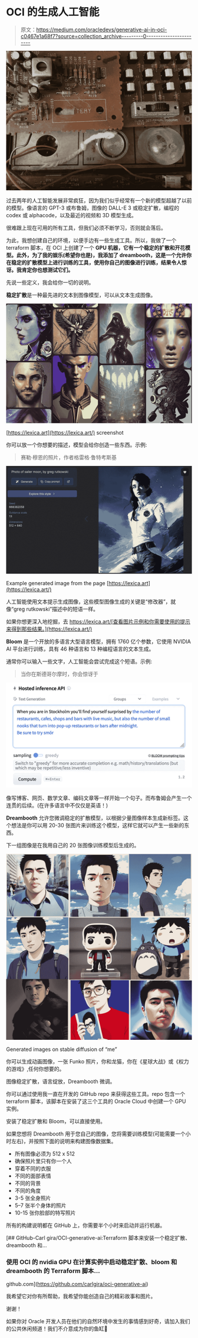# OCI 的生成人工智能

> 原文：<https://medium.com/oracledevs/generative-ai-in-oci-c0467e1a68f7?source=collection_archive---------0----------------------->

![](img/2cb7c915023c4530e57d6636acfa1b78.png)

过去两年的人工智能发展非常疯狂，因为我们似乎经常有一个新的模型超越了以前的模型。像语言的 GPT-3 或布鲁姆，图像的 DALL-E 3 或稳定扩散，编程的 codex 或 alphacode，以及最近的视频和 3D 模型生成。

很难跟上现在可用的所有工具，但我们必须不断学习，否则就会落后。

为此，我想创建自己的环境，以便手边有一些生成工具。所以，我做了一个 terraform 脚本，在 OCI 上创建了一个 **GPU 机器，它有一个稳定的扩散和开花模型。此外，为了我的娱乐(希望你也是)，我添加了 dreambooth，这是一个允许你在稳定的扩散模型上进行训练的工具，使用你自己的图像进行训练，结果令人惊讶。我肯定你也想测试它们。**

先说一些定义，我会给你一切的说明。

**稳定扩散**是一种最先进的文本到图像模型，可以从文本生成图像。

![](img/6d78239616aa0cf4eb66341cb29fdc8f.png)

[https://lexica.art](https://lexica.art/) screenshot

你可以放一个你想要的描述，模型会给你创造一些东西。示例:

> 赛勒·穆恩的照片，作者格雷格·鲁特考斯基

![](img/bcb2dd567b7e966ef654376a2b7845fa.png)

Example generated image from the page [https://lexica.art](https://lexica.art/)

人工智能使用文本提示生成图像，这些模型图像生成的关键是“修改器”，就像“greg rutkowski”描述中的短语一样。

如果你想更深入地挖掘，去 https://lexica.art/[查看图片示例和你需要使用的提示来得到那些结果。](https://lexica.art/)

**Bloom** 是一个开放的多语言大型语言模型，拥有 1760 亿个参数，它使用 NVIDIA AI 平台进行训练，具有 46 种语言和 13 种编程语言的文本生成。

通常你可以输入一些文字，人工智能会尝试完成这个短语。示例:

> 当你在斯德哥尔摩时，你会惊讶于

![](img/dbedf08c0d571cc2d9a065aa2ca75b24.png)

像写博客、网页、数学文章、编码文章等一样开始一个句子。而布鲁姆会产生一个连贯的后续。(在许多语言中不仅仅是英语！)

**Dreambooth** 允许您微调稳定的扩散模型，以根据少量图像样本生成新标签。这个想法是你可以用 20-30 张图片来训练这个模型，这样它就可以产生一些新的东西。

下一组图像是在我用自己的 20 张图像训练模型后生成的。

![](img/a1f024d9c4e032324e8def2a4af29526.png)

Generated images on stable diffusion of “me”

你可以生成动画图像，一张 Funko 照片，你和龙猫，你在《星球大战》或《权力的游戏》,任何你想要的。

图像稳定扩散，语言绽放，Dreambooth 微调。

你可以通过使用我一直在开发的 GitHub repo 来获得这些工具。repo 包含一个 terraform 脚本，该脚本在安装了这三个工具的 Oracle Cloud 中创建一个 GPU 实例。

安装了稳定扩散和 Bloom，可以直接使用。

如果您想将 Dreambooth 用于您自己的图像，您将需要训练模型(可能需要一个小时左右)，并按照下面的说明来构建图像数据集。

*   所有图像必须为 512 x 512
*   确保照片里只有你一个人
*   穿着不同的衣服
*   不同的面部表情
*   不同的背景
*   不同的角度
*   3-5 张全身照片
*   5–7 张半个身体的照片
*   10-15 张你脸部的特写照片

所有的构建说明都在 GitHub 上，你需要半个小时来启动并运行机器。

[](https://github.com/carlgira/oci-generative-ai) [## GitHub-Carl gira/OCI-generative-ai:Terraform 脚本来安装一个稳定扩散、dreambooth 和…

### 使用 OCI 的 nvidia GPU 在计算实例中启动稳定扩散、bloom 和 dreambooth 的 Terraform 脚本…

github.com](https://github.com/carlgira/oci-generative-ai) 

我希望它对你有所帮助，我希望你能创造自己的精彩故事和图片。

谢谢！

如果你对 Oracle 开发人员在他们的自然环境中发生的事情感到好奇，请加入我们的公共休闲频道！我们不介意成为你的鱼缸🐠